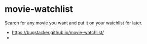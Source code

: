 # movie-watchlist
 Search for any movie you want and put it on your watchlist for later.
- https://bugstacker.github.io/movie-watchlist/
- 
